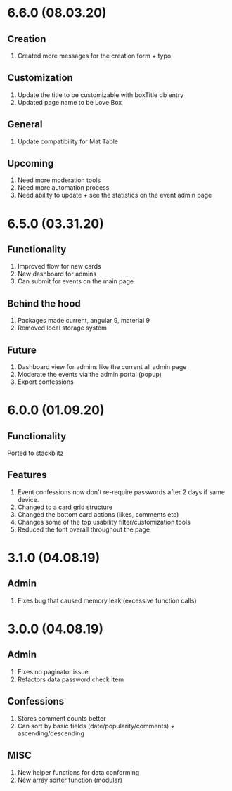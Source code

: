 # 6.6.0 (08.03.20)

## Creation

1. Created more messages for the creation form + typo

## Customization

1. Update the title to be customizable with boxTitle db entry
2. Updated page name to be Love Box

## General

1. Update compatibility for Mat Table

## Upcoming

1. Need more moderation tools
2. Need more automation process
3. Need ability to update + see the statistics on the event admin page

# 6.5.0 (03.31.20)

## Functionality

1. Improved flow for new cards
2. New dashboard for admins
3. Can submit for events on the main page

## Behind the hood

1. Packages made current, angular 9, material 9
2. Removed local storage system

## Future

1. Dashboard view for admins like the current all admin page
2. Moderate the events via the admin portal (popup)
3. Export confessions

# 6.0.0 (01.09.20)

## Functionality

Ported to stackblitz

## Features

1. Event confessions now don't re-require passwords after 2 days if same device.
2. Changed to a card grid structure
3. Changed the bottom card actions (likes, comments etc)
4. Changes some of the top usability filter/customization tools
5. Reduced the font overall throughout the page

# 3.1.0 (04.08.19)

## Admin

1. Fixes bug that caused memory leak (excessive function calls)

# 3.0.0 (04.08.19)

## Admin

1. Fixes no paginator issue
2. Refactors data password check item

## Confessions

1. Stores comment counts better
2. Can sort by basic fields (date/popularity/comments) + ascending/descending

## MISC

1. New helper functions for data conforming
2. New array sorter function (modular)
